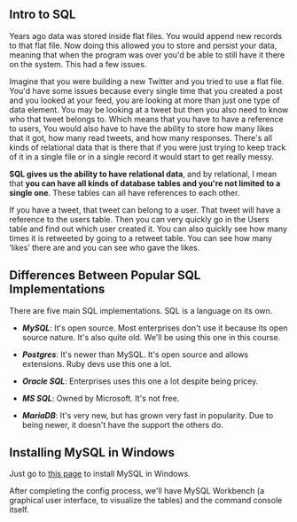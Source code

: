 ## Intro to SQL

Years ago data was stored inside flat files. You would append new records to that flat file. Now doing this allowed you to store and persist your data, meaning that when the program was over you'd be able to still have it there on the system. This had a few issues.

Imagine that you were building a new Twitter and you tried to use a flat file. You'd have some issues because every single time that you created a post and you looked at your feed, you are looking at more than just one type of data element. You may be looking at a tweet but then you also need to know who that tweet belongs to. Which means that you have to have a reference to users, You would also have to have the ability to store how many likes that it got, how many read tweets, and how many responses. There's all kinds of relational data that is there that if you were just trying to keep track of it in a single file or in a single record it would start to get really messy.

**SQL gives us the ability to have relational data**, and by relational, I mean that **you can have all kinds of database tables and you're not limited to a single one**. These tables can all have references to each other.

If you have a tweet, that tweet can belong to a user. That tweet will have a reference to the users table. Then you can very quickly go in the Users table and find out which user created it. You can also quickly see how many times it is retweeted by going to a retweet table. You can see how many ‘likes’ there are and you can see who gave the likes.

## Differences Between Popular SQL Implementations

There are five main SQL implementations. SQL is a language on its own.

* ***MySQL***: It's open source. Most enterprises don't use it because its open source nature. It's also quite old. We'll be using this one in this course.

* ***Postgres***: It's newer than MySQL. It's open source and allows extensions. Ruby devs use this one a lot.

* ***Oracle SQL***: Enterprises uses this one a lot despite being pricey.

* ***MS SQL***: Owned by Microsoft. It's not free.

* ***MariaDB***: It's very new, but has grown very fast in popularity. Due to being newer, it doesn't have the support the others do.

## Installing MySQL in Windows

Just go to [this page](https://dev.mysql.com/downloads/installer/) to install MySQL in Windows.

After completing the config process, we'll have MySQL Workbench (a graphical user interface, to visualize the tables) and the command console itself.